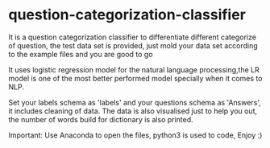 # question-categorization-classifier
It is a question categorization classifier to differentiate different categorize of question, the test data set is provided, just mold your data set according to the example files and you are good to go

It uses logistic regression model for the natural language processing,the LR model is one of the most better performed model specially when it comes to NLP.

Set your labels schema as 'labels' and your questions schema as 'Answers', it includes cleaning of data. The data is also visualised just to help you out, the number of words build for dictionary is also printed.

Important: Use Anaconda to open the files, python3 is used to code, Enjoy :)
